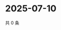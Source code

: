 # 2025-07-10

共 0 条

<!-- BEGIN ZHIHUQUESTIONS -->
<!-- 最后更新时间 Thu Jul 10 2025 17:14:47 GMT+0800 (China Standard Time) -->

<!-- END ZHIHUQUESTIONS -->
